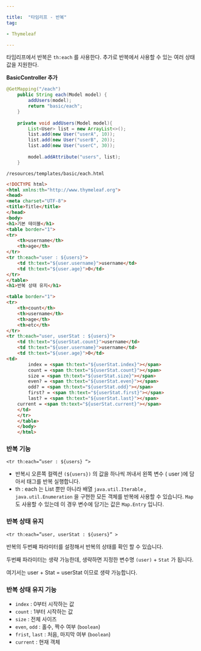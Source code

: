 ```yaml
---

title:  "타임리프 - 반복"
tag:

- Thymeleaf

---
```


타임리프에서 반복은 `th:each` 를 사용한다. 추가로 반복에서 사용할 수 있는 여러 상태 값을 지원한다.

**BasicController 추가**

```java
@GetMapping("/each")
    public String each(Model model) {
        addUsers(model);
        return "basic/each";
    }
    
    private void addUsers(Model model){
        List<User> list = new ArrayList<>(); 
        list.add(new User("userA", 10));
        list.add(new User("userB", 20));
        list.add(new User("userC", 30));
        
        model.addAttribute("users", list);
    }
```

`/resources/templates/basic/each.html`

```html
<!DOCTYPE html>
<html xmlns:th="http://www.thymeleaf.org">
<head>
<meta charset="UTF-8">
<title>Title</title>
</head>
<body>
<h1>기본 테이블</h1>
<table border="1">
<tr>
	<th>username</th>
	<th>age</th>
</tr>
<tr th:each="user : ${users}">
	<td th:text="${user.username}">username</td>
	<td th:text="${user.age}">0</td>
</tr>
</table>
<h1>반복 상태 유지</h1>

<table border="1">
<tr>
	<th>count</th>
	<th>username</th>
	<th>age</th>
	<th>etc</th>
</tr>
<tr th:each="user, userStat : ${users}">
	<td th:text="${userStat.count}">username</td>
	<td th:text="${user.username}">username</td>
	<td th:text="${user.age}">0</td>
<td>
		index = <span th:text="${userStat.index}"></span>
		count = <span th:text="${userStat.count}"></span>
		size = <span th:text="${userStat.size}"></span>
		even? = <span th:text="${userStat.even}"></span>
		odd? = <span th:text="${userStat.odd}"></span>
		first? = <span th:text="${userStat.first}"></span>
		last? = <span th:text="${userStat.last}"></span>
	current = <span th:text="${userStat.current}"></span>
	</td>
	</tr>
	</table>
	</body>
	</html>
```

### 반복 기능

`<tr th:each=”user : ${users} “>`

- 반복시 오른쪽 컬렉션 `(${users})` 의 값을 하나씩 꺼내서 왼쪽 변수 ( user )에 담아서 태그를 반복 실행합니다.
- th : each 는 List 뿐만 아니라 배열 `java.util.Iterable` , `java.util.Enumeration` 을 구현한 모든 객체를 반복에 사용할 수 있습니다. `Map` 도 사용할 수 있는데 이 경우 변수에 담기는 값은 `Map.Entry` 입니다.

### 반복 상태 유지

`<tr th:each=”user, userStat : ${users}” >`

반복의 두번째 파라미터를 설정해서 반복의 상태를 확인 할 수 있습니다.

두번째 파라미터는 생략 가능한데, 생략하면 지정한 변수명 `(user)` + `Stat` 가 됩니다. 

여기서는 user + Stat = userStat 이므로 생략 가능합니다.

### 반복 상태 유지 기능

- `index` : 0부터 시작하는 값
- `count` : 1부터 시작하는 값
- `size` : 전체 사이즈
- `even`, `odd` : 홀수, 짝수 여부 (`boolean`)
- `frist`, `last` : 처음, 마지막 여부 (`boolean`)
- `current` : 현재 객체